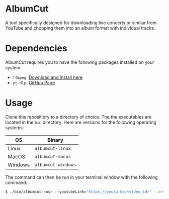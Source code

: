# AlbumCut

A tool specifically designed for downloading live concerts or similar from YouTube and chopping them into an album format with individual tracks. 

# Dependencies 

AlbumCut requires you to have the following packages installed on your system:

- `ffmpeg`: [Download and install here](https://ffmpeg.org/download.html)
- `yt-dlp`: [GitHub Page](https://github.com/yt-dlp/yt-dlp)


# Usage

Clone this repositiory to a directory of choice. The the executables are located in the `bin` directory. Here are versions for the following operating systems:

| OS      | Binary             |
|---------|--------------------|
| Linux   | `albumcut-linux`   |
| MacOS   | `albumcut-macos`   |
| Windows | `albumcut-windows` |

The command can then be run in your terminal window with the following command:

```bash
$ ./bin/albumcut-<os> --youtubeLink="https://youtu.be/<video_id>" --artist="Artist Name" --albumTitle="Album Title" --year 2023 --cover="cover.png"
```
